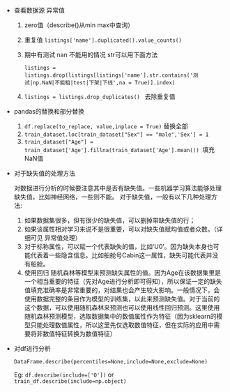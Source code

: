 * 查看数据源 异常值

  1. zero值（describe()从min max中查询）

  2. 重复值 `listings['name'].duplicated().value_counts()`

  3. 期中有测试 nan  不能用的情况  str可以用下面方法

     `listings = listings.drop(listings[listings['name'].str.contains('测试|np.NaN|不能租|test|下架|下线',na = True)].index)`

  4. `listings = listings.drop_duplicates() ` 去除重复值



* pandas的替换和部分替换
  1. `df.replace(to_replace, value,inplace = True)`  替换全部
  2. `train_dataset.loc[train_dataset["Sex"] == "male",'Sex'] = 1`
  3. `train_dataset["Age"] = train_dataset['Age'].fillna(train_dataset['Age'].mean()) `填充NaN值



* 对于缺失值的处理方法

  对数据进行分析的时候要注意其中是否有缺失值。一些机器学习算法能够处理缺失值，比如神经网络，一些则不能。
  对于缺失值，一般有以下几种处理方法:

  1. 如果数据集很多，但有很少的缺失值，可以删掉带缺失值的行；
  2. 如果该属性相对学习来说不是很重要，可以对缺失值赋均值或者众数。（详细可见 异常值处理）
  3. 对于标称属性，可以赋一个代表缺失的值，比如‘U0’。因为缺失本身也可能代表着一些隐含信息。比如船舱号Cabin这一属性，缺失可能代表并没有船舱。
  4. 使用回归 随机森林等模型来预测缺失属性的值。因为Age在该数据集里是一个相当重要的特征（先对Age进行分析即可得知），所以保证一定的缺失值填充准确率是非常重要的，对结果也会产生较大影响。一般情况下，会使用数据完整的条目作为模型的训练集，以此来预测缺失值。对于当前的这个数据，可以使用随机森林来预测也可以使用线性回归预测。这里使用随机森林预测模型，选取数据集中的数值属性作为特征（因为sklearn的模型只能处理数值属性，所以这里先仅选取数值特征，但在实际的应用中需要将非数值特征转换为数值特征）

* 对df进行分析

  `DataFrame.describe(percentiles=None,include=None,exclude=None)`

  Eg: `df.describe(include=['O'])`  or `train_df.describe(include=np.object)`

